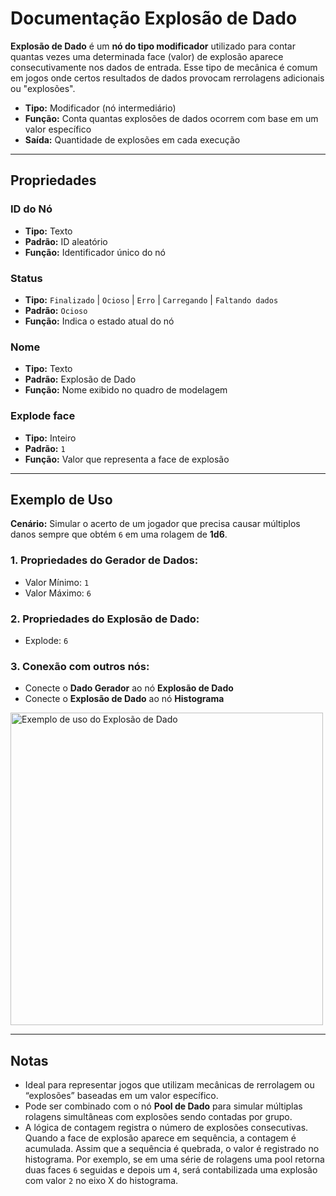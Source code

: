 # Documentação Explosão de Dado

**Explosão de Dado** é um **nó do tipo modificador** utilizado para contar quantas vezes uma determinada face (valor) de explosão aparece consecutivamente nos dados de entrada. Esse tipo de mecânica é comum em jogos onde certos resultados de dados provocam rerrolagens adicionais ou "explosões".

- **Tipo:** Modificador (nó intermediário)
- **Função:** Conta quantas explosões de dados ocorrem com base em um valor específico
- **Saída:** Quantidade de explosões em cada execução

---

## **Propriedades**

### **ID do Nó**

- **Tipo:** Texto
- **Padrão:** ID aleatório
- **Função:** Identificador único do nó

### **Status**

- **Tipo:** `Finalizado` | `Ocioso` | `Erro` | `Carregando` | `Faltando dados`
- **Padrão:** `Ocioso`
- **Função:** Indica o estado atual do nó

### **Nome**

- **Tipo:** Texto
- **Padrão:** Explosão de Dado
- **Função:** Nome exibido no quadro de modelagem

### **Explode face**

- **Tipo:** Inteiro
- **Padrão:** `1`
- **Função:** Valor que representa a face de explosão

---

## **Exemplo de Uso**

**Cenário:** Simular o acerto de um jogador que precisa causar múltiplos danos sempre que obtém `6` em uma rolagem de **1d6**.

### **1. Propriedades do Gerador de Dados:**

- Valor Mínimo: `1`
- Valor Máximo: `6`

### **2. Propriedades do Explosão de Dado:**

- Explode: `6`

### **3. Conexão com outros nós:**

- Conecte o **Dado Gerador** ao nó **Explosão de Dado**
- Conecte o **Explosão de Dado** ao nó **Histograma**

<img src="/images/dice-explode.png" width="500px" alt="Exemplo de uso do Explosão de Dado"/>

---

## **Notas**

- Ideal para representar jogos que utilizam mecânicas de rerrolagem ou “explosões” baseadas em um valor específico.
- Pode ser combinado com o nó **Pool de Dado** para simular múltiplas rolagens simultâneas com explosões sendo contadas por grupo.
- A lógica de contagem registra o número de explosões consecutivas. Quando a face de explosão aparece em sequência, a contagem é acumulada. Assim que a sequência é quebrada, o valor é registrado no histograma. Por exemplo, se em uma série de rolagens uma pool retorna duas faces `6` seguidas e depois um `4`, será contabilizada uma explosão com valor `2` no eixo X do histograma.
